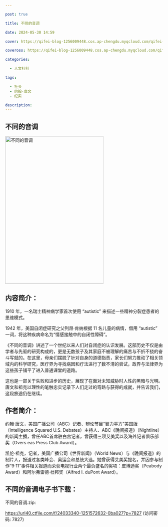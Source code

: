 ```yaml
---

post: true

title: 不同的音调

date: 2024-05-30 14:59

cover: https://qifei-blog-1256009448.cos.ap-chengdu.myqcloud.com/qifei-blog/s30023474.jpg

coveross: https://qifei-blog-1256009448.cos.ap-chengdu.myqcloud.com/qifei-blog/s30023474.jpg

categories:

  - 人文社科

tags:

  - 社会
  - 约翰·唐文
  - 纪实

description:
---
```


## 不同的音调

<img alt="不同的音调" class="aligncenter loading" data-was-processed="true" decoding="async" fetchpriority="high" height="471" src="https://qifei-blog-1256009448.cos.ap-chengdu.myqcloud.com/qifei-blog/s30023474.jpg" style="cursor: zoom-in;" width="314"/>

## 内容简介：

1910 年，一名瑞士精神病学家首次使用 “autistic” 来描述一些精神分裂症患者的思维模式。

1942 年，美国自闭症研究之父列昂·肯纳根据 11 名儿童的病情，借用 “autistic” 一词，将这种疾病命名为“情感接触中的自闭性障碍”。

《不同的音调》讲述了一个世纪以来人们对自闭症的认识发展。这部历史不仅是由学者与先驱的研究构成的，更是无数孩子及其家庭不被理解的痛苦与不折不挠的奋斗写就的。在这里，母亲们摆脱了针对自身的道德指责，家长们努力推动了相关领域内的科学研究，医疗界为寻找病因和疗法进行了数不清的尝试，政界与法律界为这些孩子铺平了进入普通课堂的道路。

这也是一部关于失败和进步的历史，展现了在面对未知威胁时人性的黑暗与光明。唐文和祖克以理性的笔触忠实记录下人们走过的弯路与获得的成就，并告诉我们，这段旅途仍在继续。

## 作者简介：

约翰·唐文，美国广播公司（ABC）记者、辩论节目“智力平方”美国版（Intelligence Squared U.S. Debates）主持人、ABC《晚间报道》（Nightline）的新闻主播，曾任ABC首席驻白宫记者，曾获得三项艾美奖以及海外记者俱乐部奖（Overs eas Press Club Award）。

凯伦·祖克，记者，美国广播公司《世界新闻》（World News）与《晚间报道》的制片人，报道过各类峰会、奥运会和总统大选。她曾获得艾美奖提名，并因参与制作“9·11”事件相关报道而荣获电视行业两个最负盛名的奖项：皮博迪奖（Peabody Award）和阿尔弗雷德·杜邦奖（Alfred I. duPont Award）。

## 不同的音调电子书下载：

不同的音调.zip: 

https://url40.ctfile.com/f/24033340-1251572632-0ba027?p=7827 (访问密码: 7827)
